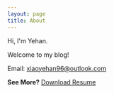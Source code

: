 ```yaml
---
layout: page
title: About
---
```



Hi, I'm Yehan.

Welcome to my blog!

Email: xiaoyehan96@outlook.com


**See More?** [Download Resume](http://okkrf0epo.bkt.clouddn.com/%E8%82%96%E6%99%94%E6%99%97-%E5%AE%9E%E4%B9%A0-%E5%AE%81%E6%B3%A2%E8%AF%BA%E4%B8%81%E6%B1%89%E5%A4%A7%E5%AD%A6.pdf)

